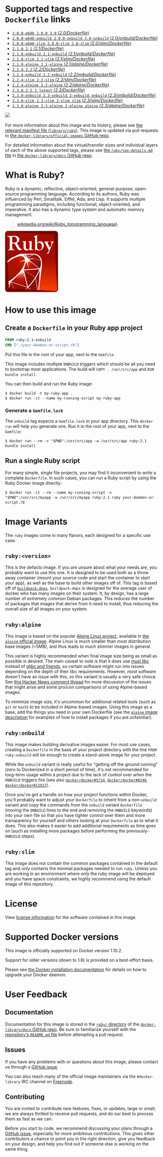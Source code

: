 # Supported tags and respective `Dockerfile` links

-	[`2.0.0-p648`, `2.0.0`, `2.0` (*2.0/Dockerfile*)](https://github.com/docker-library/ruby/blob/c387c6c3a2505060514e31c247cb37d22c944e55/2.0/Dockerfile)
-	[`2.0.0-p648-onbuild`, `2.0.0-onbuild`, `2.0-onbuild` (*2.0/onbuild/Dockerfile*)](https://github.com/docker-library/ruby/blob/5d04363db6f7ae316ef7056063f020557db828e1/2.0/onbuild/Dockerfile)
-	[`2.0.0-p648-slim`, `2.0.0-slim`, `2.0-slim` (*2.0/slim/Dockerfile*)](https://github.com/docker-library/ruby/blob/c387c6c3a2505060514e31c247cb37d22c944e55/2.0/slim/Dockerfile)
-	[`2.1.8`, `2.1` (*2.1/Dockerfile*)](https://github.com/docker-library/ruby/blob/c387c6c3a2505060514e31c247cb37d22c944e55/2.1/Dockerfile)
-	[`2.1.8-onbuild`, `2.1-onbuild` (*2.1/onbuild/Dockerfile*)](https://github.com/docker-library/ruby/blob/5d04363db6f7ae316ef7056063f020557db828e1/2.1/onbuild/Dockerfile)
-	[`2.1.8-slim`, `2.1-slim` (*2.1/slim/Dockerfile*)](https://github.com/docker-library/ruby/blob/c387c6c3a2505060514e31c247cb37d22c944e55/2.1/slim/Dockerfile)
-	[`2.1.8-alpine`, `2.1-alpine` (*2.1/alpine/Dockerfile*)](https://github.com/docker-library/ruby/blob/c387c6c3a2505060514e31c247cb37d22c944e55/2.1/alpine/Dockerfile)
-	[`2.2.4`, `2.2` (*2.2/Dockerfile*)](https://github.com/docker-library/ruby/blob/c387c6c3a2505060514e31c247cb37d22c944e55/2.2/Dockerfile)
-	[`2.2.4-onbuild`, `2.2-onbuild` (*2.2/onbuild/Dockerfile*)](https://github.com/docker-library/ruby/blob/5d04363db6f7ae316ef7056063f020557db828e1/2.2/onbuild/Dockerfile)
-	[`2.2.4-slim`, `2.2-slim` (*2.2/slim/Dockerfile*)](https://github.com/docker-library/ruby/blob/c387c6c3a2505060514e31c247cb37d22c944e55/2.2/slim/Dockerfile)
-	[`2.2.4-alpine`, `2.2-alpine` (*2.2/alpine/Dockerfile*)](https://github.com/docker-library/ruby/blob/c387c6c3a2505060514e31c247cb37d22c944e55/2.2/alpine/Dockerfile)
-	[`2.3.0`, `2.3`, `2`, `latest` (*2.3/Dockerfile*)](https://github.com/docker-library/ruby/blob/c387c6c3a2505060514e31c247cb37d22c944e55/2.3/Dockerfile)
-	[`2.3.0-onbuild`, `2.3-onbuild`, `2-onbuild`, `onbuild` (*2.3/onbuild/Dockerfile*)](https://github.com/docker-library/ruby/blob/1b08f346713a1293c2a9238e470e086126e2e28f/2.3/onbuild/Dockerfile)
-	[`2.3.0-slim`, `2.3-slim`, `2-slim`, `slim` (*2.3/slim/Dockerfile*)](https://github.com/docker-library/ruby/blob/c387c6c3a2505060514e31c247cb37d22c944e55/2.3/slim/Dockerfile)
-	[`2.3.0-alpine`, `2.3-alpine`, `2-alpine`, `alpine` (*2.3/alpine/Dockerfile*)](https://github.com/docker-library/ruby/blob/c387c6c3a2505060514e31c247cb37d22c944e55/2.3/alpine/Dockerfile)

[![](https://badge.imagelayers.io/ruby:latest.svg)](https://imagelayers.io/?images=ruby:2.0.0-p648,ruby:2.0.0-p648-onbuild,ruby:2.0.0-p648-slim,ruby:2.1.8,ruby:2.1.8-onbuild,ruby:2.1.8-slim,ruby:2.1.8-alpine,ruby:2.2.4,ruby:2.2.4-onbuild,ruby:2.2.4-slim,ruby:2.2.4-alpine,ruby:2.3.0,ruby:2.3.0-onbuild,ruby:2.3.0-slim,ruby:2.3.0-alpine)

For more information about this image and its history, please see [the relevant manifest file (`library/ruby`)](https://github.com/docker-library/official-images/blob/master/library/ruby). This image is updated via pull requests to [the `docker-library/official-images` GitHub repo](https://github.com/docker-library/official-images).

For detailed information about the virtual/transfer sizes and individual layers of each of the above supported tags, please see [the `ruby/tag-details.md` file](https://github.com/docker-library/docs/blob/master/ruby/tag-details.md) in [the `docker-library/docs` GitHub repo](https://github.com/docker-library/docs).

# What is Ruby?

Ruby is a dynamic, reflective, object-oriented, general-purpose, open-source programming language. According to its authors, Ruby was influenced by Perl, Smalltalk, Eiffel, Ada, and Lisp. It supports multiple programming paradigms, including functional, object-oriented, and imperative. It also has a dynamic type system and automatic memory management.

> [wikipedia.org/wiki/Ruby_(programming_language)](https://en.wikipedia.org/wiki/Ruby_%28programming_language%29)

![logo](https://raw.githubusercontent.com/docker-library/docs/01c12653951b2fe592c1f93a13b4e289ada0e3a1/ruby/logo.png)

# How to use this image

## Create a `Dockerfile` in your Ruby app project

```dockerfile
FROM ruby:2.1-onbuild
CMD ["./your-daemon-or-script.rb"]
```

Put this file in the root of your app, next to the `Gemfile`.

This image includes multiple `ONBUILD` triggers which should be all you need to bootstrap most applications. The build will `COPY . /usr/src/app` and `RUN
bundle install`.

You can then build and run the Ruby image:

```console
$ docker build -t my-ruby-app .
$ docker run -it --name my-running-script my-ruby-app
```

### Generate a `Gemfile.lock`

The `onbuild` tag expects a `Gemfile.lock` in your app directory. This `docker run` will help you generate one. Run it in the root of your app, next to the `Gemfile`:

```console
$ docker run --rm -v "$PWD":/usr/src/app -w /usr/src/app ruby:2.1 bundle install
```

## Run a single Ruby script

For many simple, single file projects, you may find it inconvenient to write a complete `Dockerfile`. In such cases, you can run a Ruby script by using the Ruby Docker image directly:

```console
$ docker run -it --rm --name my-running-script -v "$PWD":/usr/src/myapp -w /usr/src/myapp ruby:2.1 ruby your-daemon-or-script.rb
```

# Image Variants

The `ruby` images come in many flavors, each designed for a specific use case.

## `ruby:<version>`

This is the defacto image. If you are unsure about what your needs are, you probably want to use this one. It is designed to be used both as a throw away container (mount your source code and start the container to start your app), as well as the base to build other images off of. This tag is based off of [`buildpack-deps`](https://registry.hub.docker.com/_/buildpack-deps/). `buildpack-deps` is designed for the average user of docker who has many images on their system. It, by design, has a large number of extremely common Debian packages. This reduces the number of packages that images that derive from it need to install, thus reducing the overall size of all images on your system.

## `ruby:alpine`

This image is based on the popular [Alpine Linux project](http://alpinelinux.org), available in [the `alpine` official image](https://hub.docker.com/_/alpine). Alpine Linux is much smaller than most distribution base images (~5MB), and thus leads to much slimmer images in general.

This variant is highly recommended when final image size being as small as possible is desired. The main caveat to note is that it does use [musl libc](http://www.musl-libc.org) instead of [glibc and friends](http://www.etalabs.net/compare_libcs.html), so certain software might run into issues depending on the depth of their libc requirements. However, most software doesn't have an issue with this, so this variant is usually a very safe choice. See [this Hacker News comment thread](https://news.ycombinator.com/item?id=10782897) for more discussion of the issues that might arise and some pro/con comparisons of using Alpine-based images.

To minimize image size, it's uncommon for additional related tools (such as `git` or `bash`) to be included in Alpine-based images. Using this image as a base, add the things you need in your own Dockerfile (see the [`alpine` image description](https://hub.docker.com/_/alpine/) for examples of how to install packages if you are unfamiliar).

## `ruby:onbuild`

This image makes building derivative images easier. For most use cases, creating a `Dockerfile` in the base of your project directory with the line `FROM ruby:onbuild` will be enough to create a stand-alone image for your project.

While the `onbuild` variant is really useful for "getting off the ground running" (zero to Dockerized in a short period of time), it's not recommended for long-term usage within a project due to the lack of control over *when* the `ONBUILD` triggers fire (see also [`docker/docker#5714`](https://github.com/docker/docker/issues/5714), [`docker/docker#8240`](https://github.com/docker/docker/issues/8240), [`docker/docker#11917`](https://github.com/docker/docker/issues/11917)).

Once you've got a handle on how your project functions within Docker, you'll probably want to adjust your `Dockerfile` to inherit from a non-`onbuild` variant and copy the commands from the `onbuild` variant `Dockerfile` (moving the `ONBUILD` lines to the end and removing the `ONBUILD` keywords) into your own file so that you have tighter control over them and more transparency for yourself and others looking at your `Dockerfile` as to what it does. This also makes it easier to add additional requirements as time goes on (such as installing more packages before performing the previously-`ONBUILD` steps).

## `ruby:slim`

This image does not contain the common packages contained in the default tag and only contains the minimal packages needed to run `ruby`. Unless you are working in an environment where *only* the ruby image will be deployed and you have space constraints, we highly recommend using the default image of this repository.

# License

View [license information](https://www.ruby-lang.org/en/about/license.txt) for the software contained in this image.

# Supported Docker versions

This image is officially supported on Docker version 1.10.2.

Support for older versions (down to 1.6) is provided on a best-effort basis.

Please see [the Docker installation documentation](https://docs.docker.com/installation/) for details on how to upgrade your Docker daemon.

# User Feedback

## Documentation

Documentation for this image is stored in the [`ruby/` directory](https://github.com/docker-library/docs/tree/master/ruby) of the [`docker-library/docs` GitHub repo](https://github.com/docker-library/docs). Be sure to familiarize yourself with the [repository's `README.md` file](https://github.com/docker-library/docs/blob/master/README.md) before attempting a pull request.

## Issues

If you have any problems with or questions about this image, please contact us through a [GitHub issue](https://github.com/docker-library/ruby/issues).

You can also reach many of the official image maintainers via the `#docker-library` IRC channel on [Freenode](https://freenode.net).

## Contributing

You are invited to contribute new features, fixes, or updates, large or small; we are always thrilled to receive pull requests, and do our best to process them as fast as we can.

Before you start to code, we recommend discussing your plans through a [GitHub issue](https://github.com/docker-library/ruby/issues), especially for more ambitious contributions. This gives other contributors a chance to point you in the right direction, give you feedback on your design, and help you find out if someone else is working on the same thing.
